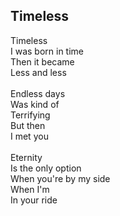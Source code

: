 ## Timeless

Timeless \
I was born in time \
Then it became \
Less and less \
 \
Endless days \
Was kind of \
Terrifying \
But then \
I met you \
 \
Eternity \
Is the only option \
When you're by my side \
When I'm \
In your ride
